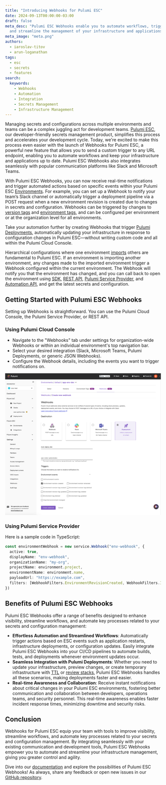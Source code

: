 ```yaml
---
title: "Introducing Webhooks for Pulumi ESC"
date: 2024-09-13T00:00:00-03:00
draft: false
meta_desc: "Pulumi ESC Webhooks enable you to automate workflows, trigger actions,
  and streamline the management of your infrastructure and applications"
meta_image: "meta.png"
authors:
  - iaroslav-titov
  - arun-loganathan
tags:
  - esc
  - secrets
  - features
search:
  keywords:
    - Webhooks
    - Automation
    - Integration
    - Secrets Management
    - Infrastructure Management
---
```


Managing secrets and configurations across multiple environments and teams can be a complex juggling act for development teams. [Pulumi ESC](/docs/esc/), our developer-friendly secrets management product, simplifies this process and accelerates your development cycle. Today, we're excited to make this process even easier with the launch of Webhooks for Pulumi ESC, a powerful new feature that allows you to send a custom trigger to any URL endpoint, enabling you to automate workflows and keep your infrastructure and applications up to date. Pulumi ESC Webhooks also integrates seamlessly with popular communication platforms like Slack and Microsoft Teams.

<!--more-->

With Pulumi ESC Webhooks, you can now receive real-time notifications and trigger automated actions based on specific events within your Pulumi ESC [Environments](/docs/esc/environments/).  For example, you can set up a Webhook to notify your team’s Slack channel or automatically trigger a deployment pipeline via a POST request when a new environment revision is created due to changes in secrets and configuration. Webhooks can be triggered by changes to [version tags](/docs/esc/environments/#tagging-versions) and [environment tags](/blog/esc-projects-environment-tags-launch/#introducing-environment-tags), and can be configured per environment or at the organization level for all environments.

Take your automation further by creating Webhooks that trigger [Pulumi Deployments](/docs/pulumi-cloud/deployments/), automatically updating your infrastructure in response to configuration changes in Pulumi ESC—without writing custom code and all within the Pulumi Cloud Console.

Hierarchical configurations where one environment [imports](/docs/esc/environments/#importing-other-environments) others are fundamental to Pulumi ESC. If an environment is importing another environment, any changes made to the imported environment trigger a Webhook configured within the current environment. The Webhook will notify you that the environment has changed, and you can call back to open the environment using [SDK](/docs/esc/sdk/), [REST API](/docs/pulumi-cloud/cloud-rest-api/#environments), [Pulumi Service Provider](/registry/packages/pulumiservice/api-docs/environment/), and [Automation API](/blog/esc-automation-api-pulumi-service-provider-launch/#streamline-automated-workflows-with-automation-api-enhancements), and get the latest secrets and configuration.

## Getting Started with Pulumi ESC Webhooks

Setting up Webhooks is straightforward. You can use the Pulumi Cloud Console, the Pulumi Service Provider, or REST API.

### Using Pulumi Cloud Console

- Navigate to the "Webhooks" tab under settings for organization-wide Webhooks or within an individual environment's top navigation bar.
- Select your desired integration (Slack, Microsoft Teams, Pulumi Deployments, or generic JSON Webhooks).
- Configure the Webhook details, including the events you want to trigger notifications on.

![Table view](esc-webhooks.png)

### Using Pulumi Service Provider

Here is a sample code in TypeScript:

```typescript
const environmentWebhook = new service.Webhook("env-webhook", {
  active: true,
  displayName: "env-webhook",
  organizationName: "my-org",
  projectName: environment.project,
  environmentName: environment.name,
  payloadUrl: "https://example.com",
  filters: [WebhookFilters.EnvironmentRevisionCreated, WebhookFilters.ImportedEnvironmentChanged],
})
```

## Benefits of Pulumi ESC Webhooks

Pulumi ESC Webhooks offer a range of benefits designed to enhance visibility, streamline workflows, and automate key processes related to your secrets and configuration management:

- **Effortless Automation and Streamlined Workflows**: Automatically trigger actions based on ESC events such as application restarts, infrastructure deployments, or configuration updates. Easily integrate Pulumi ESC Webhooks into your CI/CD pipelines to automate builds, tests, and deployments whenever environment updates occur.
- **Seamless Integration with Pulumi Deployments**: Whether you need to update your infrastructure, preview changes, or create temporary infrastructure with [TTL](/docs/pulumi-cloud/deployments/ttl/) or [review stacks](/docs/pulumi-cloud/deployments/review-stacks/), Pulumi ESC Webhooks handles all these scenarios, making deployments faster and easier.
- **Real-time Awareness and Collaboration**: Receive instant notifications about critical changes in your Pulumi ESC environments, fostering better communication and collaboration between developers, operations teams, and security personnel. This real-time awareness enables faster incident response times, minimizing downtime and security risks.

## Conclusion

Webhooks for Pulumi ESC equip your team with tools to improve visibility, streamline workflows, and automate key processes related to your secrets and configuration management. By integrating seamlessly with your existing communication and development tools, Pulumi ESC Webhooks empower you to automate and streamline your infrastructure management, giving you greater control and agility.

Dive into our [documentation](/docs/esc/webhooks/) and explore the possibilities of Pulumi ESC Webhooks! As always, share any feedback or open new issues in our [GitHub repository](https://github.com/pulumi/esc/issues/new/choose).
